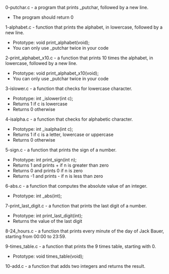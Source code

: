 0-putchar.c -  a program that prints _putchar, followed by a new line.

* The program should return 0 

1-alphabet.c - function that prints the alphabet, in lowercase, followed by a new line.

* Prototype: void print_alphabet(void);
* You can only use _putchar twice in your code

2-print_alphabet_x10.c - a function that prints 10 times the alphabet, in lowercase, followed by a new line.

* Prototype: void print_alphabet_x10(void);
* You can only use _putchar twice in your code

3-islower.c - a function that checks for lowercase character.

* Prototype: int _islower(int c);
* Returns 1 if c is lowercase
* Returns 0 otherwise

4-isalpha.c - a function that checks for alphabetic character.

* Prototype: int _isalpha(int c);
* Returns 1 if c is a letter, lowercase or uppercase
* Returns 0 otherwise

5-sign.c - a function that prints the sign of a number.

* Prototype: int print_sign(int n);
* Returns 1 and prints + if n is greater than zero
* Returns 0 and prints 0 if n is zero
* Returns -1 and prints - if n is less than zero

6-abs.c - a function that computes the absolute value of an integer.

* Prototype: int _abs(int);

7-print_last_digit.c - a function that prints the last digit of a number.

* Prototype: int print_last_digit(int);
* Returns the value of the last digit

8-24_hours.c - a function that prints every minute of the day of Jack Bauer, starting from 00:00 to 23:59.

9-times_table.c - a function that prints the 9 times table, starting with 0.

* Prototype: void times_table(void);

10-add.c - a function that adds two integers and returns the result.